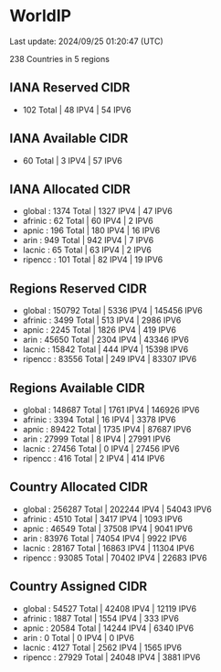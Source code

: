 # WorldIP

Last update: 2024/09/25 01:20:47 (UTC)

238 Countries in 5 regions

## IANA Reserved CIDR

- 102 Total | 48 IPV4 | 54 IPV6

## IANA Available CIDR

- 60 Total | 3 IPV4 | 57 IPV6

## IANA Allocated CIDR

- global : 1374 Total | 1327 IPV4 | 47 IPV6
- afrinic : 62 Total | 60 IPV4 | 2 IPV6
- apnic : 196 Total | 180 IPV4 | 16 IPV6
- arin : 949 Total | 942 IPV4 | 7 IPV6
- lacnic : 65 Total | 63 IPV4 | 2 IPV6
- ripencc : 101 Total | 82 IPV4 | 19 IPV6

## Regions Reserved CIDR

- global : 150792 Total | 5336 IPV4 | 145456 IPV6
- afrinic : 3499 Total | 513 IPV4 | 2986 IPV6
- apnic : 2245 Total | 1826 IPV4 | 419 IPV6
- arin : 45650 Total | 2304 IPV4 | 43346 IPV6
- lacnic : 15842 Total | 444 IPV4 | 15398 IPV6
- ripencc : 83556 Total | 249 IPV4 | 83307 IPV6

## Regions Available CIDR

- global : 148687 Total | 1761 IPV4 | 146926 IPV6
- afrinic : 3394 Total | 16 IPV4 | 3378 IPV6
- apnic : 89422 Total | 1735 IPV4 | 87687 IPV6
- arin : 27999 Total | 8 IPV4 | 27991 IPV6
- lacnic : 27456 Total | 0 IPV4 | 27456 IPV6
- ripencc : 416 Total | 2 IPV4 | 414 IPV6

## Country Allocated CIDR

- global : 256287 Total | 202244 IPV4 | 54043 IPV6
- afrinic : 4510 Total | 3417 IPV4 | 1093 IPV6
- apnic : 46549 Total | 37508 IPV4 | 9041 IPV6
- arin : 83976 Total | 74054 IPV4 | 9922 IPV6
- lacnic : 28167 Total | 16863 IPV4 | 11304 IPV6
- ripencc : 93085 Total | 70402 IPV4 | 22683 IPV6

## Country Assigned CIDR

- global : 54527 Total | 42408 IPV4 | 12119 IPV6
- afrinic : 1887 Total | 1554 IPV4 | 333 IPV6
- apnic : 20584 Total | 14244 IPV4 | 6340 IPV6
- arin : 0 Total | 0 IPV4 | 0 IPV6
- lacnic : 4127 Total | 2562 IPV4 | 1565 IPV6
- ripencc : 27929 Total | 24048 IPV4 | 3881 IPV6
